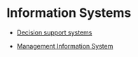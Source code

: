 # Information Systems


- [Decision support systems](decision_support_systems.md)

- [Management Information System](management_information_system.md)
